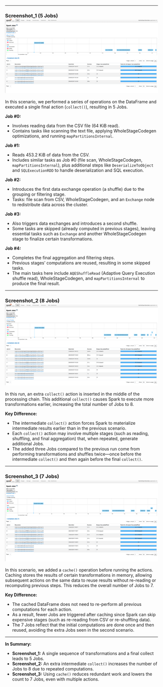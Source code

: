 

---

### Screenshot_1 (5 Jobs) ![Screenshot_1.png](Screenshot_1.png)

In this scenario, we performed a series of operations on the DataFrame and executed a single final action (`collect()`), resulting in 5 Jobs.

**Job #0:**  
- Involves reading data from the CSV file (64 KiB read).
- Contains tasks like scanning the text file, applying WholeStageCodegen optimizations, and running `mapPartitionsInternal`.
  
**Job #1:**  
- Reads 453.2 KiB of data from the CSV.
- Includes similar tasks as Job #0 (file scan, WholeStageCodegen, `mapPartitionsInternal`), plus additional steps like `DeserializeToObject` and `SQLExecutionRDD` to handle deserialization and SQL execution.

**Job #2:**  
- Introduces the first data exchange operation (a shuffle) due to the grouping or filtering stage.
- Tasks: file scan from CSV, WholeStageCodegen, and an `Exchange` node to redistribute data across the cluster.

**Job #3:**  
- Also triggers data exchanges and introduces a second shuffle.
- Some tasks are skipped (already computed in previous stages), leaving essential tasks such as `Exchange` and another WholeStageCodegen stage to finalize certain transformations.

**Job #4:**  
- Completes the final aggregation and filtering steps.
- Previous stages’ computations are reused, resulting in some skipped tasks.
- The main tasks here include `AQEShuffleRead` (Adaptive Query Execution shuffle read), WholeStageCodegen, and `mapPartitionsInternal` to produce the final result.

---

### Screenshot_2 (8 Jobs) ![Screenshot_2.png](Screenshot_2.png)

In this run, an extra `collect()` action is inserted in the middle of the processing chain. This additional `collect()` causes Spark to execute more transformations earlier, increasing the total number of Jobs to 8.

**Key Difference:**  
- The intermediate `collect()` action forces Spark to materialize intermediate results earlier than in the previous scenario.
- Each `collect()` action may involve multiple stages (such as reading, shuffling, and final aggregation) that, when repeated, generate additional Jobs.
- The added three Jobs compared to the previous run come from performing transformations and shuffles twice—once before the intermediate `collect()` and then again before the final `collect()`.

---

### Screenshot_3 (7 Jobs) ![Screenshot_3.png](Screenshot_3.png)

In this scenario, we added a `cache()` operation before running the actions. Caching stores the results of certain transformations in memory, allowing subsequent actions on the same data to reuse results without re-reading or recomputing previous steps. This reduces the overall number of Jobs to 7.

**Key Difference:**  
- The cached DataFrame does not need to re-perform all previous computations for each action.
- As a result, fewer Jobs are triggered after caching since Spark can skip expensive stages (such as re-reading from CSV or re-shuffling data).
- The 7 Jobs reflect that the initial computations are done once and then reused, avoiding the extra Jobs seen in the second scenario.

---

**In Summary:**  
- **Screenshot_1:** A single sequence of transformations and a final collect leads to 5 Jobs.  
- **Screenshot_2:** An extra intermediate `collect()` increases the number of Jobs to 8 due to repeated computations.  
- **Screenshot_3:** Using `cache()` reduces redundant work and lowers the count to 7 Jobs, even with multiple actions.